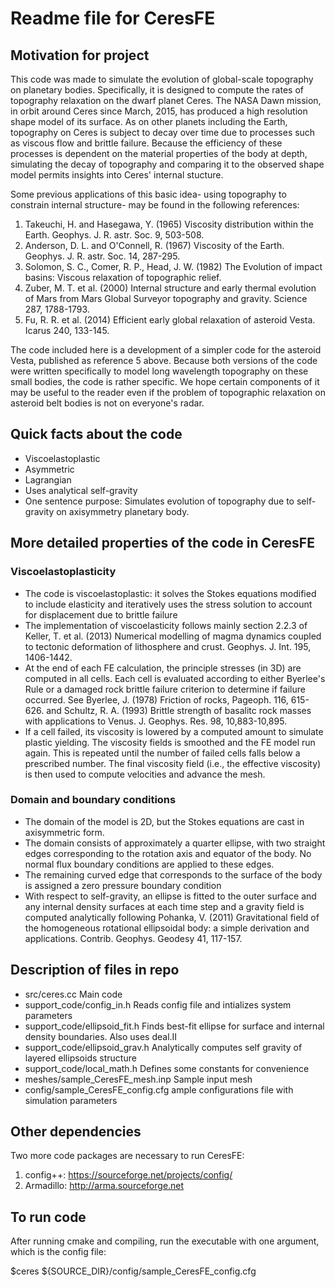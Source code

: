 Readme file for CeresFE
=======================

Motivation for project
----------------------

This code was made to simulate the evolution of global-scale topography on planetary bodies.  Specifically, it is designed to compute the rates of topography relaxation on the dwarf planet Ceres.  The NASA Dawn mission, in orbit around Ceres since March, 2015, has produced a high resolution shape model of its surface.  As on other planets including the Earth, topography on Ceres is subject to decay over time due to processes such as viscous flow and brittle failure.  Because the efficiency of these processes is dependent on the material properties of the body at depth, simulating the decay of topography and comparing it to the observed shape model permits insights into Ceres' internal stucture. 

Some previous applications of this basic idea- using topography to constrain internal structure- may be found in the following references:  

 1. Takeuchi, H. and Hasegawa, Y. (1965) Viscosity distribution within the Earth. Geophys. J. R. astr. Soc. 9, 503-508.
 2. Anderson, D. L. and O'Connell, R. (1967) Viscosity of the Earth. Geophys. J. R. astr. Soc. 14, 287-295.
 3. Solomon, S. C., Comer, R. P., Head, J. W. (1982) The Evolution of impact basins: Viscous relaxation of topographic relief.
 4. Zuber, M. T. et al. (2000) Internal structure and early thermal evolution of Mars from Mars Global Surveyor topography and gravity. Science 287, 1788-1793.
 5. Fu, R. R. et al. (2014) Efficient early global relaxation of asteroid Vesta. Icarus 240, 133-145.

The code included here is a development of a simpler code for the asteroid Vesta, published as reference 5 above.  Because both versions of the code were written specifically to model long wavelength topography on these small bodies, the code is rather specific.  We hope certain components of it may be useful to the reader even if the problem of topographic relaxation on asteroid belt bodies is not on everyone's radar. 



Quick facts about the code
--------------------------

* Viscoelastoplastic
* Asymmetric
* Lagrangian
* Uses analytical self-gravity
* One sentence purpose: Simulates evolution of topography due to self-gravity on axisymmetry planetary body.

More detailed properties of the code in CeresFE
-----------------------------------------------

### Viscoelastoplasticity

* The code is viscoelastoplastic: it solves the Stokes equations modified to include elasticity and iteratively uses the stress solution to account for displacement due to brittle failure
* The implementation of viscoelasticity follows mainly section 2.2.3 of Keller, T. et al. (2013) Numerical modelling of magma dynamics coupled to tectonic deformation of lithosphere and crust. Geophys. J. Int. 195, 1406-1442.
* At the end of each FE calculation, the principle stresses (in 3D) are computed in all cells.  Each cell is evaluated according to either Byerlee's Rule or a damaged rock brittle failure criterion to determine if failure occurred.  See Byerlee, J. (1978) Friction of rocks, Pageoph. 116, 615-626. and Schultz, R. A. (1993) Brittle strength of basalitc rock masses with applications to Venus. J. Geophys. Res. 98, 10,883-10,895. 
* If a cell failed, its viscosity is lowered by a computed amount to simulate plastic yielding.  The viscosity fields is smoothed and the FE model run again.  This is repeated until the number of failed cells falls below a prescribed number.  The final viscosity field (i.e., the effective viscosity) is then used to compute velocities and advance the mesh.  

### Domain and boundary conditions

* The domain of the model is 2D, but the Stokes equations are cast in axisymmetric form.
* The domain consists of approximately a quarter ellipse, with two straight edges corresponding to the rotation axis and equator of the body.  No normal flux boundary conditions are applied to these edges.
* The remaining curved edge that corresponds to the surface of the body is assigned a zero pressure boundary condition
* With respect to self-gravity, an ellipse is fitted to the outer surface and any internal density surfaces at each time step and a gravity field is computed analytically following Pohanka, V. (2011) Gravitational field of the homogeneous rotational ellipsoidal body: a simple derivation and applications. Contrib. Geophys. Geodesy 41, 117-157. 


Description of files in repo
----------------------------

* src/ceres.cc                     Main code
* support_code/config_in.h         Reads config file and intializes system parameters
* support_code/ellipsoid_fit.h     Finds best-fit ellipse for surface and internal density boundaries.  Also uses deal.II
* support_code/ellipsoid_grav.h    Analytically computes self gravity of layered ellipsoids structure
* support_code/local_math.h        Defines some constants for convenience
* meshes/sample_CeresFE_mesh.inp   Sample input mesh
* config/sample_CeresFE_config.cfg ample configurations file with simulation parameters

Other dependencies
------------------

Two more code packages are necessary to run CeresFE:

1. config++: https://sourceforge.net/projects/config/
2. Armadillo: http://arma.sourceforge.net

To run code
-----------

After running cmake and compiling, run the executable with one argument, 
which is the config file:

$ceres ${SOURCE_DIR}/config/sample_CeresFE_config.cfg

